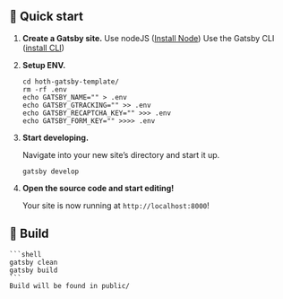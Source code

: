 ## 🚀 Quick start

1.  **Create a Gatsby site.**
    Use nodeJS ([Install Node](https://nodejs.org/en/download/current))
    Use the Gatsby CLI ([install CLI](https://www.gatsbyjs.com/docs/tutorial/getting-started/part-0/#gatsby-cli))

2.  **Setup ENV.**

    ```shell
    cd hoth-gatsby-template/
    rm -rf .env
    echo GATSBY_NAME="" > .env
    echo GATSBY_GTRACKING="" >> .env
    echo GATSBY_RECAPTCHA_KEY="" >>> .env
    echo GATSBY_FORM_KEY="" >>>> .env
    ```

3.  **Start developing.**

    Navigate into your new site’s directory and start it up.

    ```shell
    gatsby develop
    ```

4.  **Open the source code and start editing!**

    Your site is now running at `http://localhost:8000`!

## 🚀 Build

    ```shell
    gatsby clean
    gatsby build
    ```
    Build will be found in public/
